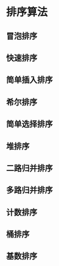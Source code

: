# 排序算法

## 冒泡排序

## 快速排序

## 简单插入排序

## 希尔排序

## 简单选择排序

## 堆排序

## 二路归并排序

## 多路归并排序

## 计数排序

## 桶排序

## 基数排序